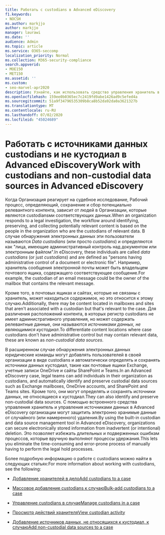 ```yaml
---
title: Работать с custodians в Advanced eDiscovery
f1.keywords:
- NOCSH
ms.author: markjjo
author: markjjo
manager: laurawi
ms.date: ''
audience: Admin
ms.topic: article
ms.service: O365-seccomp
localization_priority: Normal
ms.collection: M365-security-compliance
search.appverid:
- MOE150
- MET150
ms.assetid: ''
ms.custom:
- seo-marvel-apr2020
description: Узнайте, как использовать средство управления хранитель в Advanced eDiscovery для управления данными в юридическом случае.
ms.openlocfilehash: 159ee0b0365ec7c2419fd9abe1426ad9c5efed4a
ms.sourcegitcommit: 51a9f34796535309b8ca8b52da92da0a3621327b
ms.translationtype: MT
ms.contentlocale: ru-RU
ms.lasthandoff: 07/02/2020
ms.locfileid: "45024689"
---
```

# <a name="work-with-custodians-and-non-custodial-data-sources-in-advanced-ediscovery"></a><span data-ttu-id="2611b-103">Работать с источниками данных custodians и не кустодиал в Advanced eDiscovery</span><span class="sxs-lookup"><span data-stu-id="2611b-103">Work with custodians and non-custodial data sources in Advanced eDiscovery</span></span>

<span data-ttu-id="2611b-104">Когда Организация реагирует на судебное исследование, Рабочий процесс, определяющий, сохранение и сбор потенциально релевантного контента, зависит от людей в Организации, которые являются custodiansми соответствующих данных.</span><span class="sxs-lookup"><span data-stu-id="2611b-104">When an organization responds to a legal investigation, the workflow around identifying, preserving, and collecting potentially relevant content is based on the people in the organization who are the custodians of relevant data.</span></span> <span data-ttu-id="2611b-105">В случае обнаружения электронных данных эти пользователи называются *Data custodians* (или просто *custodians*) и определяются как "лица, имеющие административный контроль над документом или электронным файлом".</span><span class="sxs-lookup"><span data-stu-id="2611b-105">In eDiscovery, these individuals are called *data custodians* (or just *custodians*) and are defined as "persons having administrative control of a document or electronic file".</span></span> <span data-ttu-id="2611b-106">Например, хранитель сообщения электронной почты может быть владельцем почтового ящика, содержащего соответствующее сообщение.</span><span class="sxs-lookup"><span data-stu-id="2611b-106">For example, the custodian of an email message could be the owner of the mailbox that contains the relevant message.</span></span>

<span data-ttu-id="2611b-107">Кроме того, в почтовых ящиках и сайтах, которые не связаны с хранитель, может находиться содержимое, но это относится к этому случаю.</span><span class="sxs-lookup"><span data-stu-id="2611b-107">Additionally, there may be content located in mailboxes and sites that aren't associated with a custodian but that's relevant to the case.</span></span> <span data-ttu-id="2611b-108">Для различения расположений контента, в которых регистр custodians не имеет административного управления, но может содержать релевантные данные, они называются *источниками данных, не являющимися кустодиал*.</span><span class="sxs-lookup"><span data-stu-id="2611b-108">To differentiate content locations where case custodians don't have administrative control but may contain relevant data, these are known as *non-custodial data sources*.</span></span>

<span data-ttu-id="2611b-109">В расширенном случае обнаружения электронных данных юридические команды могут добавлять пользователей в своей организации в виде custodians и автоматически определять и сохранять источники данных кустодиал, такие как почтовые ящики Exchange, учетные записи OneDrive и сайты SharePoint и Teams.</span><span class="sxs-lookup"><span data-stu-id="2611b-109">In an Advanced eDiscovery case, legal teams can add individuals in their organization as custodians, and automatically identify and preserve custodial data sources such as Exchange mailboxes, OneDrive accounts, and SharePoint and Teams sites.</span></span> <span data-ttu-id="2611b-110">Кроме того, они могут определять и сохранять источники данных, не относящиеся к кустодиал.</span><span class="sxs-lookup"><span data-stu-id="2611b-110">They can also identify and preserve non-custodial data sources.</span></span> <span data-ttu-id="2611b-111">С помощью встроенного средства управления хранитель и управления источниками данных в Advanced eDiscovery организации могут защитить электронно хранимые данные от случайного (или намеренного) удаления.</span><span class="sxs-lookup"><span data-stu-id="2611b-111">By using the built-in custodian and data source management tool in Advanced eDiscovery, organizations can secure electronically stored information from inadvertent (or intentional) deletion.</span></span> <span data-ttu-id="2611b-112">Это позволяет избежать длительных и подверженных ошибкам процессов, которые вручную выполняют процессы удержания.</span><span class="sxs-lookup"><span data-stu-id="2611b-112">This lets you eliminate the time-consuming and error-prone process of manually having to perform the legal hold processes.</span></span>

<span data-ttu-id="2611b-113">Более подробную информацию о работе с custodians можно найти в следующих статьях:</span><span class="sxs-lookup"><span data-stu-id="2611b-113">For more information about working with custodians, see the following:</span></span>

- [<span data-ttu-id="2611b-114">Добавление хранителей в дело</span><span class="sxs-lookup"><span data-stu-id="2611b-114">Add custodians to a case</span></span>](add-custodians-to-case.md)

- [<span data-ttu-id="2611b-115">Массовое добавление custodians к случаю</span><span class="sxs-lookup"><span data-stu-id="2611b-115">Bulk-add custodians to a case</span></span>](bulk-add-custodians.md)

- [<span data-ttu-id="2611b-116">Управление custodians в случае</span><span class="sxs-lookup"><span data-stu-id="2611b-116">Manage custodians in a case</span></span>](manage-new-custodians.md)

- [<span data-ttu-id="2611b-117">Просмотр действий хранителя</span><span class="sxs-lookup"><span data-stu-id="2611b-117">View custodian activity</span></span>](view-custodian-activity.md)

- [<span data-ttu-id="2611b-118">Добавление источников данных, не относящихся к кустодиал, к случаю</span><span class="sxs-lookup"><span data-stu-id="2611b-118">Add non-custodial data sources to a case</span></span>](non-custodial-data-sources.md)
